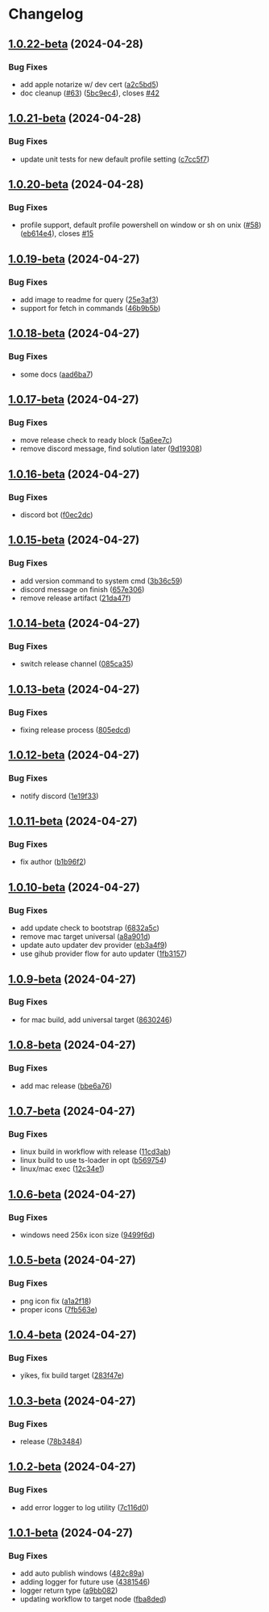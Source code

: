 # Changelog

## [1.0.22-beta](https://github.com/mterm-io/mterm/compare/v1.0.21-beta...v1.0.22-beta) (2024-04-28)


### Bug Fixes

* add apple notarize w/ dev cert ([a2c5bd5](https://github.com/mterm-io/mterm/commit/a2c5bd5c73d12d06e055102d666ed63ce9364e5f))
* doc cleanup ([#63](https://github.com/mterm-io/mterm/issues/63))  ([5bc9ec4](https://github.com/mterm-io/mterm/commit/5bc9ec40eba9a084b07e5be640131251501f18fb)), closes [#42](https://github.com/mterm-io/mterm/issues/42)

## [1.0.21-beta](https://github.com/mterm-io/mterm/compare/v1.0.20-beta...v1.0.21-beta) (2024-04-28)


### Bug Fixes

* update unit tests for new default profile setting ([c7cc5f7](https://github.com/mterm-io/mterm/commit/c7cc5f712d41c247772903a667c7d6ece35def21))

## [1.0.20-beta](https://github.com/mterm-io/mterm/compare/v1.0.19-beta...v1.0.20-beta) (2024-04-28)


### Bug Fixes

* profile support, default profile powershell on window or sh on unix ([#58](https://github.com/mterm-io/mterm/issues/58)) ([eb614e4](https://github.com/mterm-io/mterm/commit/eb614e4a14bc212b2a5b7614bf214a8797cde0b4)), closes [#15](https://github.com/mterm-io/mterm/issues/15)

## [1.0.19-beta](https://github.com/mterm-io/mterm/compare/v1.0.18-beta...v1.0.19-beta) (2024-04-27)


### Bug Fixes

* add image to readme for query ([25e3af3](https://github.com/mterm-io/mterm/commit/25e3af30de91e04a6aa0112250513758aa5a6c1a))
* support for fetch in commands ([46b9b5b](https://github.com/mterm-io/mterm/commit/46b9b5b87cf036bd3ddcaeb5f8abc163dffd5d6f))

## [1.0.18-beta](https://github.com/mterm-io/mterm/compare/v1.0.17-beta...v1.0.18-beta) (2024-04-27)


### Bug Fixes

* some docs ([aad6ba7](https://github.com/mterm-io/mterm/commit/aad6ba73e24605187685f49d86201bad519d7e15))

## [1.0.17-beta](https://github.com/mterm-io/mterm/compare/v1.0.16-beta...v1.0.17-beta) (2024-04-27)


### Bug Fixes

* move release check to ready block ([5a6ee7c](https://github.com/mterm-io/mterm/commit/5a6ee7cf8a57492ed86d42ed46857a26d9c941c6))
* remove discord message, find solution later ([9d19308](https://github.com/mterm-io/mterm/commit/9d19308068256c9bdaae5277674ff1f0a9b56131))

## [1.0.16-beta](https://github.com/mterm-io/mterm/compare/v1.0.15-beta...v1.0.16-beta) (2024-04-27)


### Bug Fixes

* discord bot ([f0ec2dc](https://github.com/mterm-io/mterm/commit/f0ec2dce9a51a1904bf3e07b01fd8ca372138bc5))

## [1.0.15-beta](https://github.com/mterm-io/mterm/compare/v1.0.14-beta...v1.0.15-beta) (2024-04-27)


### Bug Fixes

* add version command to system cmd ([3b36c59](https://github.com/mterm-io/mterm/commit/3b36c5922517ba1d8a7a12fbf01556c962acaf6d))
* discord message on finish ([657e306](https://github.com/mterm-io/mterm/commit/657e306d1b1ab402aaab9677f5f9e2f59fd22699))
* remove release artifact ([21da47f](https://github.com/mterm-io/mterm/commit/21da47ff795d5de6be2252f560df684e5e83156b))

## [1.0.14-beta](https://github.com/mterm-io/mterm/compare/v1.0.13-beta...v1.0.14-beta) (2024-04-27)


### Bug Fixes

* switch release channel ([085ca35](https://github.com/mterm-io/mterm/commit/085ca359369556aea2466226f4001b635ad8c721))

## [1.0.13-beta](https://github.com/mterm-io/mterm/compare/v1.0.12-beta...v1.0.13-beta) (2024-04-27)


### Bug Fixes

* fixing release process ([805edcd](https://github.com/mterm-io/mterm/commit/805edcd09c10fd5329a9e0f18aac4d9b52d28e96))

## [1.0.12-beta](https://github.com/mterm-io/mterm/compare/v1.0.11-beta...v1.0.12-beta) (2024-04-27)


### Bug Fixes

* notify discord ([1e19f33](https://github.com/mterm-io/mterm/commit/1e19f335b28519649ebff7f6a71e24ee18583df5))

## [1.0.11-beta](https://github.com/mterm-io/mterm/compare/v1.0.10-beta...v1.0.11-beta) (2024-04-27)


### Bug Fixes

* fix author ([b1b96f2](https://github.com/mterm-io/mterm/commit/b1b96f244433359d845f63b731af949c7ce9fe03))

## [1.0.10-beta](https://github.com/mterm-io/mterm/compare/v1.0.9-beta...v1.0.10-beta) (2024-04-27)


### Bug Fixes

* add update check to bootstrap ([6832a5c](https://github.com/mterm-io/mterm/commit/6832a5c2f301519de6561324611fbb0b2776d716))
* remove mac target universal ([a8a901d](https://github.com/mterm-io/mterm/commit/a8a901d4e511b5b09a8dc6d67f7189205a83e1e5))
* update auto updater dev provider ([eb3a4f9](https://github.com/mterm-io/mterm/commit/eb3a4f9566c33f75a66315dc58058005d30850d8))
* use gihub provider flow for auto updater ([1fb3157](https://github.com/mterm-io/mterm/commit/1fb31572713fc74263c18964fb11ec8ad5aa50e8))

## [1.0.9-beta](https://github.com/mterm-io/mterm/compare/v1.0.8-beta...v1.0.9-beta) (2024-04-27)


### Bug Fixes

* for mac build, add universal target ([8630246](https://github.com/mterm-io/mterm/commit/863024637af04b4bc23996e954d18907ab9ca964))

## [1.0.8-beta](https://github.com/mterm-io/mterm/compare/v1.0.7-beta...v1.0.8-beta) (2024-04-27)


### Bug Fixes

* add mac release ([bbe6a76](https://github.com/mterm-io/mterm/commit/bbe6a7621f5e339695ba2733a9e2022881f0867b))

## [1.0.7-beta](https://github.com/mterm-io/mterm/compare/v1.0.6-beta...v1.0.7-beta) (2024-04-27)


### Bug Fixes

* linux build in workflow with release ([11cd3ab](https://github.com/mterm-io/mterm/commit/11cd3abfffb8779a33878dc92c0ba41b2ab2a613))
* linux build to use ts-loader in opt ([b569754](https://github.com/mterm-io/mterm/commit/b5697547a6e4f99e97887387d1a20c0e695b9efb))
* linux/mac exec ([12c34e1](https://github.com/mterm-io/mterm/commit/12c34e14cf52627be32fc1a2091047f068fef475))

## [1.0.6-beta](https://github.com/mterm-io/mterm/compare/v1.0.5-beta...v1.0.6-beta) (2024-04-27)


### Bug Fixes

* windows need 256x icon size ([9499f6d](https://github.com/mterm-io/mterm/commit/9499f6d961c65ea490ffbaa69d4ed3c21eb616e8))

## [1.0.5-beta](https://github.com/mterm-io/mterm/compare/v1.0.4-beta...v1.0.5-beta) (2024-04-27)


### Bug Fixes

* png icon fix ([a1a2f18](https://github.com/mterm-io/mterm/commit/a1a2f182ecadd9150baef5caae65c153640d1af3))
* proper icons ([7fb563e](https://github.com/mterm-io/mterm/commit/7fb563ec9588d8ca37a5a41a36402c3a96c81982))

## [1.0.4-beta](https://github.com/mterm-io/mterm/compare/v1.0.3-beta...v1.0.4-beta) (2024-04-27)


### Bug Fixes

* yikes, fix build target ([283f47e](https://github.com/mterm-io/mterm/commit/283f47e9bffd0b523c7efd18e76edb87e742ff4f))

## [1.0.3-beta](https://github.com/mterm-io/mterm/compare/v1.0.2-beta...v1.0.3-beta) (2024-04-27)


### Bug Fixes

* release ([78b3484](https://github.com/mterm-io/mterm/commit/78b3484f06acae03b65fa638e15c00f1d6bc15b4))

## [1.0.2-beta](https://github.com/mterm-io/mterm/compare/v1.0.1-beta...v1.0.2-beta) (2024-04-27)


### Bug Fixes

* add error logger to log utility ([7c116d0](https://github.com/mterm-io/mterm/commit/7c116d01f22b02efa6ecf3245ab48ce68a7cf12d))

## [1.0.1-beta](https://github.com/mterm-io/mterm/compare/1.0.0-beta...v1.0.1-beta) (2024-04-27)


### Bug Fixes

* add auto publish windows ([482c89a](https://github.com/mterm-io/mterm/commit/482c89aba38c08cf67c3b5d08f663060c8fb95be))
* adding logger for future use ([4381546](https://github.com/mterm-io/mterm/commit/43815469a6363255237d95d2a02ee2b17c7c3d57))
* logger return type ([a9bb082](https://github.com/mterm-io/mterm/commit/a9bb0823862cd9bad369db254f8459190111f01d))
* updating workflow to target node ([fba8ded](https://github.com/mterm-io/mterm/commit/fba8dedca4da3195a60890239a64755f71940d8f))
